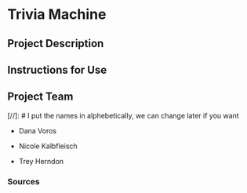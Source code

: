 # Trivia Machine

## Project Description

## Instructions for Use

## Project Team

[//]: # I put the names in alphebetically, we can change later if you want

* Dana Voros

* Nicole Kalbfleisch

* Trey Herndon

### Sources
